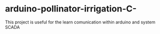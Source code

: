 # arduino-pollinator-irrigation-C-
This project is useful for the learn comunication within arduino and system SCADA
